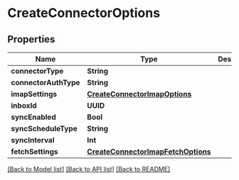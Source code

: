 # CreateConnectorOptions

## Properties
Name | Type | Description | Notes
------------ | ------------- | ------------- | -------------
**connectorType** | **String** |  | 
**connectorAuthType** | **String** |  | 
**imapSettings** | [**CreateConnectorImapOptions**](CreateConnectorImapOptions) |  | [optional] 
**inboxId** | **UUID** |  | [optional] 
**syncEnabled** | **Bool** |  | 
**syncScheduleType** | **String** |  | 
**syncInterval** | **Int** |  | [optional] 
**fetchSettings** | [**CreateConnectorImapFetchOptions**](CreateConnectorImapFetchOptions) |  | [optional] 

[[Back to Model list]](../README#documentation-for-models) [[Back to API list]](../README#documentation-for-api-endpoints) [[Back to README]](../README)


